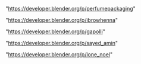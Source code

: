 "https://developer.blender.org/p/perfumepackaging"

"https://developer.blender.org/p/ibrowhenna"

"https://developer.blender.org/p/gapolli"

"https://developer.blender.org/p/sayed_amin"

"https://developer.blender.org/p/lone_noel"

 
 
